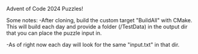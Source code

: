Advent of Code 2024 Puzzles!

Some notes:
-After cloning, build the custom target "BuildAll" with CMake.
  This will build each day and provide a folder (/TestData) in the output dir that you can place the
  puzzle input in.

-As of right now each day will look for the same "input.txt" in that dir.
